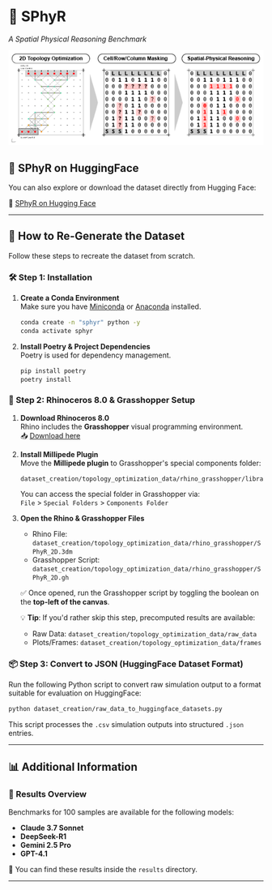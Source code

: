 # 🧠 **SPhyR**

_A Spatial Physical Reasoning Benchmark_

![SPhyR](sources/thumbnail.png)

## 🤗 SPhyR on HuggingFace

You can also explore or download the dataset directly from Hugging Face:

🔗 [SPhyR on Hugging Face](https://huggingface.co/datasets/philippds/SPhyR)

---

## 🔁 How to Re-Generate the Dataset

Follow these steps to recreate the dataset from scratch.

### 🛠️ Step 1: Installation

1. **Create a Conda Environment**  
   Make sure you have [Miniconda](https://docs.conda.io/en/latest/miniconda.html) or [Anaconda](https://www.anaconda.com/) installed.

   ```bash
   conda create -n "sphyr" python -y
   conda activate sphyr
   ```

2. **Install Poetry & Project Dependencies**  
   Poetry is used for dependency management.

   ```bash
   pip install poetry
   poetry install
   ```

### 🦏 Step 2: Rhinoceros 8.0 & Grasshopper Setup

1. **Download Rhinoceros 8.0**  
   Rhino includes the **Grasshopper** visual programming environment.  
   📥 [Download here](https://www.rhino3d.com/)

2. **Install Millipede Plugin**  
   Move the **Millipede plugin** to Grasshopper's special components folder:

   ```
   dataset_creation/topology_optimization_data/rhino_grasshopper/libraries/millipede
   ```

   You can access the special folder in Grasshopper via:  
   `File` > `Special Folders` > `Components Folder`

3. **Open the Rhino & Grasshopper Files**

   - Rhino File:  
     `dataset_creation/topology_optimization_data/rhino_grasshopper/SPhyR_2D.3dm`
   - Grasshopper Script:  
     `dataset_creation/topology_optimization_data/rhino_grasshopper/SPhyR_2D.gh`

   ✅ Once opened, run the Grasshopper script by toggling the boolean on the **top-left of the canvas**.

   💡 **Tip**: If you'd rather skip this step, precomputed results are available:

   - Raw Data: `dataset_creation/topology_optimization_data/raw_data`
   - Plots/Frames: `dataset_creation/topology_optimization_data/frames`

### 📦 Step 3: Convert to JSON (HuggingFace Dataset Format)

Run the following Python script to convert raw simulation output to a format suitable for evaluation on HuggingFace:

```bash
python dataset_creation/raw_data_to_huggingface_datasets.py
```

This script processes the `.csv` simulation outputs into structured `.json` entries.

---

## 📊 Additional Information

### 🧪 Results Overview

Benchmarks for 100 samples are available for the following models:

- **Claude 3.7 Sonnet**
- **DeepSeek-R1**
- **Gemini 2.5 Pro**
- **GPT-4.1**

📁 You can find these results inside the `results` directory.

---
